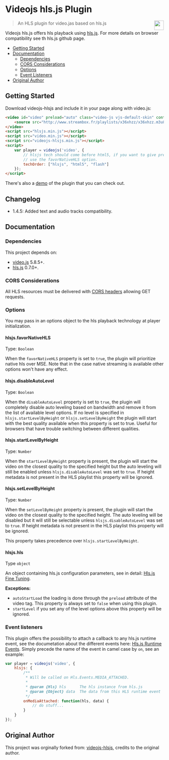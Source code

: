 # Videojs hls.js Plugin

<img align="right" height="30" src="http://www.srgssr.ch/fileadmin/templates/images/SRGLogo.gif">

> An HLS plugin for video.jas based on hls.js

Videojs hls.js offers hls playback using [hls.js](https://github.com/dailymotion/hls.js). For more details on browser compatibility see th hls.js github page.

- [Getting Started](#getting-started)
- [Documentation](#documentation)
  - [Dependencies](#dependencies)
  - [CORS Considerations](#cors-considerations)
  - [Options](#options)
  - [Event Listeners](#event-listeners)
- [Original Author](#original-author)

## Getting Started

Download videojs-hlsjs and include it in your page along with video.js:

```html
<video id="video" preload="auto" class="video-js vjs-default-skin" controls>
    <source src="http://www.streambox.fr/playlists/x36xhzz/x36xhzz.m3u8" type="application/vnd.apple.mpegurl">
</video>
<script src="hlsjs.min.js"></script>
<script src="video.min.js"></script>
<script src="videojs-hlsjs.min.js"></script>
<script>
    var player = videojs('video', {
        // hlsjs tech should come before html5, if you want to give precedence to native HLS playback
        // use the favorNativeHLS option.
        techOrder: ["hlsjs", "html5", "flash"]
    });
</script>
```

There's also a [demo](https://srgssr.github.io/videojs-hlsjs/demo) of the plugin that you can check out.

## Changelog

- 1.4.5: Added text and audio tracks compatibility.

## Documentation

### Dependencies
This project depends on:

- [video.js](https://github.com/videojs/video.js) 5.8.5+.
- [hls.js](https://github.com/dailymotion/hls.js) 0.7.0+.

### CORS Considerations

All HLS resources must be delivered with
[CORS headers](https://developer.mozilla.org/en-US/docs/Web/HTTP/Access_control_CORS) allowing GET requests.

### Options

You may pass in an options object to the hls playback technology at player initialization.

#### hlsjs.favorNativeHLS
Type: `Boolean`

When the `favorNativeHLS` property is set to `true`, the plugin will prioritize native hls
over MSE. Note that in the case native streaming is available other options won't have any effect.

#### hlsjs.disableAutoLevel
Type: `Boolean`

When the `disableAutoLevel` property is set to `true`, the plugin will completely disable auto leveling based on bandwidth and remove it from the list of available level options.
If no level is specified in `hlsjs.startLevelByHeight` or `hlsjs.setLevelByHeight` the plugin will start with the best quality available when this property is set to true.
Useful for browsers that have trouble switching between different qualities.

#### hlsjs.startLevelByHeight
Type: `Number`

When the `startLevelByHeight` property is present, the plugin will start the video on the closest quality to the
specified height but the auto leveling will still be enabled unless `hlsjs.disableAutoLevel` was set to `true`. If height metadata is not present in the HLS playlist this property will be ignored.

#### hlsjs.setLevelByHeight
Type: `Number`

When the `setLevelByHeight` property is present, the plugin will start the video on the closest quality to the
specified height. The auto leveling will be disabled but it will still be selectable unless `hlsjs.disableAutoLevel` was set to `true`. If height metadata is not present in the HLS playlist this property will be ignored.

This property takes precedence over `hlsjs.startLevelByHeight`.

#### hlsjs.hls
Type `object`

An object containing hls.js configuration parameters, see in detail:
[Hls.js Fine Tuning](https://github.com/dailymotion/hls.js/blob/master/doc/API.md#fine-tuning).

**Exceptions:**

* `autoStartLoad` the loading is done through the `preload` attribute of the video tag. This property is always set to `false` when using this plugin.
* `startLevel` if you set any of the level options above this property will be ignored.

### Event listeners

This plugin offers the possibility to attach a callback to any hls.js runtime event, see the documetation
about the different events here: [Hls.js Runtime Events](https://github.com/dailymotion/hls.js/blob/master/doc/API.md#runtime-events). Simply precede the name of the event in camel case by `on`, see an example:

```js
var player = videojs('video', {
    hlsjs: {
        /**
         * Will be called on Hls.Events.MEDIA_ATTACHED.
         *
         * @param {Hls} hls      The hls instance from hls.js
         * @param {Object} data  The data from this HLS runtime event
         */
        onMediaAttached: function(hls, data) {
            // do stuff...
        }
    }
});
```

## Original Author

This project was orginally forked from: [videojs-hlsjs](https://github.com/benjipott/videojs-hlsjs), credits to the
original author.